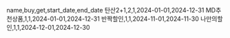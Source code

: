 name,buy,get,start_date,end_date
탄산2+1,2,1,2024-01-01,2024-12-31
MD추천상품,1,1,2024-01-01,2024-12-31
반짝할인,1,1,2024-11-01,2024-11-30
나만의할인,1,1,2024-12-01,2024-12-30